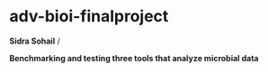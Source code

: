 # adv-bioi-finalproject
**Sidra Sohail** /

**Benchmarking and testing three tools that analyze microbial data**
